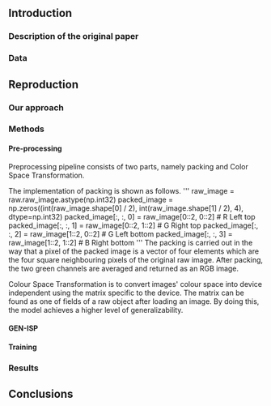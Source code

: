 ## Introduction

### Description of the original paper
### Data

## Reproduction

### Our approach
### Methods
#### Pre-processing
Preprocessing pipeline consists of two parts, namely packing and Color Space Transformation. 

The implementation of packing is shown as follows.
'''
    raw_image = raw.raw_image.astype(np.int32)
    packed_image = np.zeros((int(raw_image.shape[0] / 2), int(raw_image.shape[1] / 2), 4), dtype=np.int32)
    packed_image[:, :, 0] = raw_image[0::2, 0::2]  # R Left top
    packed_image[:, :, 1] = raw_image[0::2, 1::2]  # G Right top
    packed_image[:, :, 2] = raw_image[1::2, 0::2]  # G Left bottom
    packed_image[:, :, 3] = raw_image[1::2, 1::2]  # B Right bottom
'''
The packing is carried out in the way that a pixel of the packed image is a vector of four elements which are the four square neighbouring pixels of the original raw image. After packing, the two green channels are averaged and returned as an RGB image.

Colour Space Transformation is to convert images' colour space into device independent using the matrix specific to the device. The matrix can be found as one of fields of a raw object after loading an image. By doing this, the model achieves a higher level of generalizability. 

#### GEN-ISP
#### Training
### Results

## Conclusions
